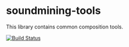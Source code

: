 # soundmining-tools
This library contains common composition tools.


[![Build Status](https://travis-ci.org/danielstahl/soundmining-tools.svg?branch=master)](https://travis-ci.org/danielstahl/soundmining-tools)
